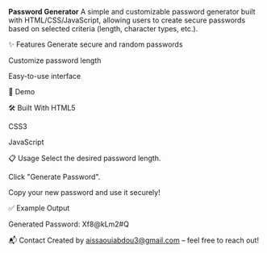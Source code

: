 **Password Generator**
A simple and customizable password generator built with HTML/CSS/JavaScript, allowing users to create secure passwords based on selected criteria (length, character types, etc.).

✨ Features
Generate secure and random passwords

Customize password length

Easy-to-use interface

🚀 Demo

🛠️ Built With
HTML5

CSS3

JavaScript

📋 Usage
Select the desired password length.

Click "Generate Password".

Copy your new password and use it securely!

✅ Example Output

Generated Password: Xf8@kLm2#Q

📬 Contact
Created by aissaouiabdou3@gmail.com – feel free to reach out!
